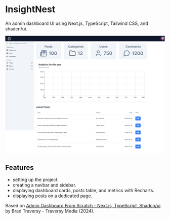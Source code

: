 # InsightNest

An admin dashboard UI using Next.js, TypeScript, Tailwind CSS, and shadcn/ui.

<p align="center">
    <img src="screenshot.png" alt="InsightNest Dashboard Screenshot">
</p>

## Features

- setting up the project.
- creating a navbar and sidebar.
- displaying dashboard cards, posts table, and metrics with Recharts.
- displaying posts on a dedicated page.

Based on [Admin Dashboard From Scratch - Next.js, TypeScript, Shadcn/ui](https://www.youtube.com/watch?v=hhudoSMM0yU) by Brad Traversy - Traversy Media (2024).
